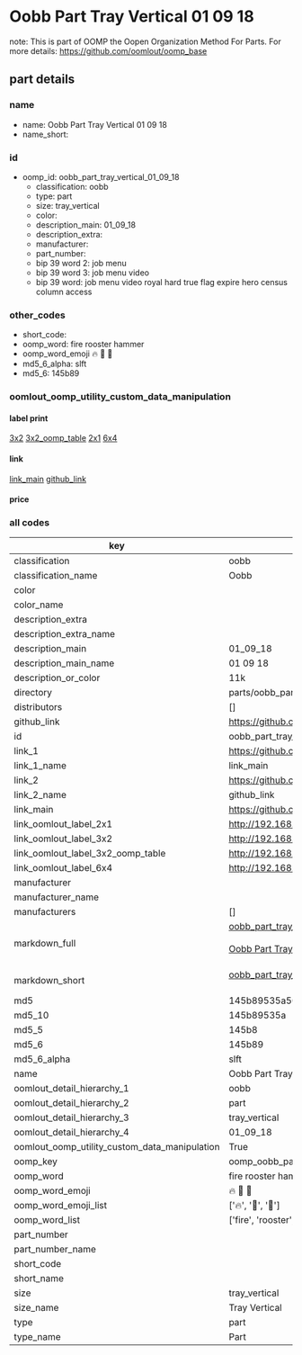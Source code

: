 # Oobb Part Tray Vertical 01 09 18  

note: This is part of OOMP the Oopen Organization Method For Parts. For more details: https://github.com/oomlout/oomp_base

##  part details





### name
* name: Oobb Part Tray Vertical 01 09 18
* name_short: 
### id
* oomp_id: oobb_part_tray_vertical_01_09_18
  * classification: oobb
  * type: part
  * size: tray_vertical
  * color: 
  * description_main: 01_09_18
  * description_extra: 
  * manufacturer: 
  * part_number: 
  * bip 39 word 2: job menu
  * bip 39 word 3: job menu video
  * bip 39 word: job menu video royal hard true flag expire hero census column access

### other_codes
* short_code: 
* oomp_word: fire rooster hammer
* oomp_word_emoji :fire: :rooster: :hammer:
* md5_6_alpha: slft
* md5_6: 145b89






### oomlout_oomp_utility_custom_data_manipulation
#### label print
[3x2](http://192.168.1.245:1112/?label=oomp%20slft)
[3x2_oomp_table](http://192.168.1.107:1112/?label=oomp%20slft)
[2x1](http://192.168.1.242:1112/?label=oomp%20slft)
[6x4](http://192.168.1.55:1112/?label=oomp%20slft)    

#### link

[link_main](https://github.com/oomlout/oomlout_oomp_current_version_messy/tree/main/parts/oobb_part_tray_vertical_01_09_18) [github_link](https://github.com/oomlout/oomlout_oomp_part_src/tree/main/parts/oobb_part_tray_vertical_01_09_18)                             

#### price







### all codes 
| key | value |  
| --- | --- |  
| classification | oobb |  
| classification_name | Oobb |  
| color |  |  
| color_name |  |  
| description_extra |  |  
| description_extra_name |  |  
| description_main | 01_09_18 |  
| description_main_name | 01 09 18 |  
| description_or_color | 11k |  
| directory | parts/oobb_part_tray_vertical_01_09_18 |  
| distributors | [] |  
| github_link | https://github.com/oomlout/oomlout_oomp_part_src/tree/main/parts/oobb_part_tray_vertical_01_09_18 |  
| id | oobb_part_tray_vertical_01_09_18 |  
| link_1 | https://github.com/oomlout/oomlout_oomp_current_version_messy/tree/main/parts/oobb_part_tray_vertical_01_09_18 |  
| link_1_name | link_main |  
| link_2 | https://github.com/oomlout/oomlout_oomp_part_src/tree/main/parts/oobb_part_tray_vertical_01_09_18 |  
| link_2_name | github_link |  
| link_main | https://github.com/oomlout/oomlout_oomp_current_version_messy/tree/main/parts/oobb_part_tray_vertical_01_09_18 |  
| link_oomlout_label_2x1 | http://192.168.1.242:1112/?label=oomp%20slft |  
| link_oomlout_label_3x2 | http://192.168.1.245:1112/?label=oomp%20slft |  
| link_oomlout_label_3x2_oomp_table | http://192.168.1.107:1112/?label=oomp%20slft |  
| link_oomlout_label_6x4 | http://192.168.1.55:1112/?label=oomp%20slft |  
| manufacturer |  |  
| manufacturer_name |  |  
| manufacturers | [] |  
| markdown_full | [oobb_part_tray_vertical_01_09_18](https://github.com/oomlout/oomlout_oomp_current_version_messy/tree/main/parts/oobb_part_tray_vertical_01_09_18)<br>[](https://github.com/oomlout/oomlout_oomp_current_version_messy/tree/main/parts/oobb_part_tray_vertical_01_09_18)<br>[Oobb Part Tray Vertical 01 09 18](https://github.com/oomlout/oomlout_oomp_current_version_messy/tree/main/parts/oobb_part_tray_vertical_01_09_18)<br><br> |  
| markdown_short | [oobb_part_tray_vertical_01_09_18](https://github.com/oomlout/oomlout_oomp_current_version_messy/tree/main/parts/oobb_part_tray_vertical_01_09_18)<br><br> |  
| md5 | 145b89535a506b07a5349bcbe7a2cbc0 |  
| md5_10 | 145b89535a |  
| md5_5 | 145b8 |  
| md5_6 | 145b89 |  
| md5_6_alpha | slft |  
| name | Oobb Part Tray Vertical 01 09 18 |  
| oomlout_detail_hierarchy_1 | oobb |  
| oomlout_detail_hierarchy_2 | part |  
| oomlout_detail_hierarchy_3 | tray_vertical |  
| oomlout_detail_hierarchy_4 | 01_09_18 |  
| oomlout_oomp_utility_custom_data_manipulation | True |  
| oomp_key | oomp_oobb_part_tray_vertical_01_09_18 |  
| oomp_word | fire rooster hammer |  
| oomp_word_emoji | :fire: :rooster: :hammer: |  
| oomp_word_emoji_list | [':fire:', ':rooster:', ':hammer:'] |  
| oomp_word_list | ['fire', 'rooster', 'hammer'] |  
| part_number |  |  
| part_number_name |  |  
| short_code |  |  
| short_name |  |  
| size | tray_vertical |  
| size_name | Tray Vertical |  
| type | part |  
| type_name | Part |  
